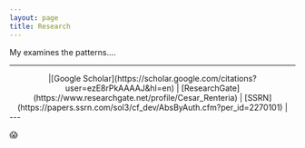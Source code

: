 ```yaml
---
layout: page
title: Research
---
```

My examines the patterns....

----
<center> |[Google Scholar](https://scholar.google.com/citations?user=ezE8rPkAAAAJ&hl=en) | [ResearchGate](https://www.researchgate.net/profile/Cesar_Renteria) | [SSRN](https://papers.ssrn.com/sol3/cf_dev/AbsByAuth.cfm?per_id=2270101) | </center>
---

:scream:
<!--stackedit_data:
eyJoaXN0b3J5IjpbLTE5ODQ5NDE5ODcsLTg5MDUwODAyMSwtNT
AzNjAyMTkwXX0=
-->